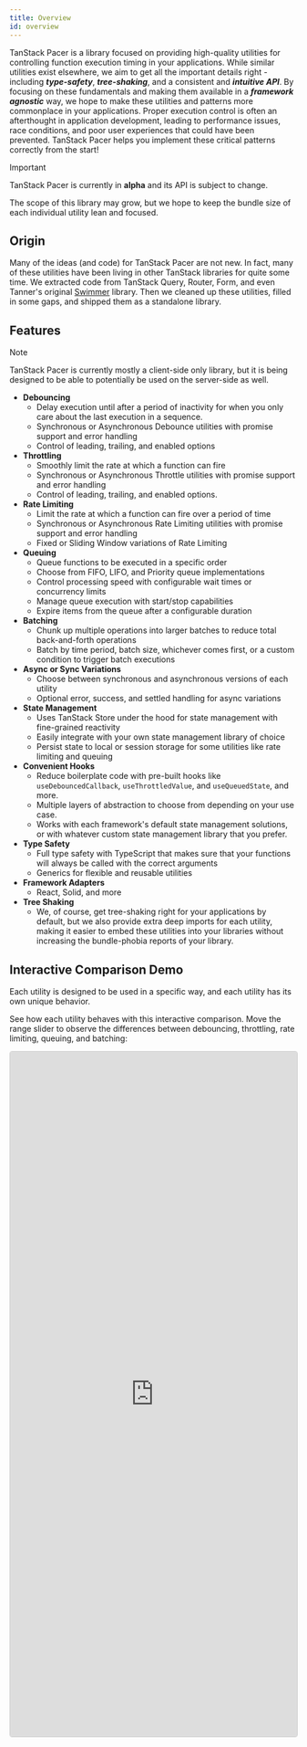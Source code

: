 ```yaml
---
title: Overview
id: overview
---
```


TanStack Pacer is a library focused on providing high-quality utilities for controlling function execution timing in your applications. While similar utilities exist elsewhere, we aim to get all the important details right - including ***type-safety***, ***tree-shaking***, and a consistent and ***intuitive API***. By focusing on these fundamentals and making them available in a ***framework agnostic*** way, we hope to make these utilities and patterns more commonplace in your applications. Proper execution control is often an afterthought in application development, leading to performance issues, race conditions, and poor user experiences that could have been prevented. TanStack Pacer helps you implement these critical patterns correctly from the start!

> [!IMPORTANT]
> TanStack Pacer is currently in **alpha** and its API is subject to change.
>
> The scope of this library may grow, but we hope to keep the bundle size of each individual utility lean and focused.

## Origin

Many of the ideas (and code) for TanStack Pacer are not new. In fact, many of these utilities have been living in other TanStack libraries for quite some time. We extracted code from TanStack Query, Router, Form, and even Tanner's original [Swimmer](https://github.com/tannerlinsley/swimmer) library. Then we cleaned up these utilities, filled in some gaps, and shipped them as a standalone library.

## Features

> [!NOTE]
> TanStack Pacer is currently mostly a client-side only library, but it is being designed to be able to potentially be used on the server-side as well.

- **Debouncing**
  - Delay execution until after a period of inactivity for when you only care about the last execution in a sequence.
  - Synchronous or Asynchronous Debounce utilities with promise support and error handling
  - Control of leading, trailing, and enabled options
- **Throttling**
  - Smoothly limit the rate at which a function can fire
  - Synchronous or Asynchronous Throttle utilities with promise support and error handling
  - Control of leading, trailing, and enabled options.
- **Rate Limiting**
  - Limit the rate at which a function can fire over a period of time
  - Synchronous or Asynchronous Rate Limiting utilities with promise support and error handling
  - Fixed or Sliding Window variations of Rate Limiting
- **Queuing**
  - Queue functions to be executed in a specific order
  - Choose from FIFO, LIFO, and Priority queue implementations
  - Control processing speed with configurable wait times or concurrency limits
  - Manage queue execution with start/stop capabilities
  - Expire items from the queue after a configurable duration
- **Batching**
  - Chunk up multiple operations into larger batches to reduce total back-and-forth operations
  - Batch by time period, batch size, whichever comes first, or a custom condition to trigger batch executions
- **Async or Sync Variations**
  - Choose between synchronous and asynchronous versions of each utility
  - Optional error, success, and settled handling for async variations
- **State Management**
  - Uses TanStack Store under the hood for state management with fine-grained reactivity
  - Easily integrate with your own state management library of choice
  - Persist state to local or session storage for some utilities like rate limiting and queuing
- **Convenient Hooks**
  - Reduce boilerplate code with pre-built hooks like `useDebouncedCallback`, `useThrottledValue`, and `useQueuedState`, and more.
  - Multiple layers of abstraction to choose from depending on your use case.
  - Works with each framework's default state management solutions, or with whatever custom state management library that you prefer.
- **Type Safety**
  - Full type safety with TypeScript that makes sure that your functions will always be called with the correct arguments
  - Generics for flexible and reusable utilities
- **Framework Adapters**
  - React, Solid, and more
- **Tree Shaking**
  - We, of course, get tree-shaking right for your applications by default, but we also provide extra deep imports for each utility, making it easier to embed these utilities into your libraries without increasing the bundle-phobia reports of your library.

## Interactive Comparison Demo

Each utility is designed to be used in a specific way, and each utility has its own unique behavior.

See how each utility behaves with this interactive comparison. Move the range slider to observe the differences between debouncing, throttling, rate limiting, queuing, and batching:

<iframe src="https://stackblitz.com/github/TanStack/pacer/tree/main/examples/react/util-comparison?embed=1&view=preview&hideNavigation=1" width="100%" height="1200px" style="border: 1px solid #ccc; border-radius: 4px;"></iframe>
